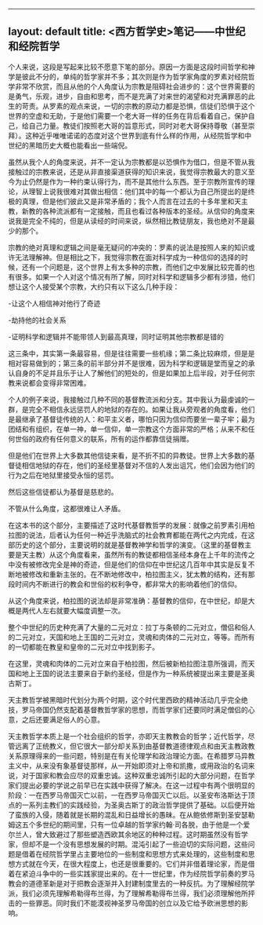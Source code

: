  ---
 layout: default
 title: <西方哲学史>笔记——中世纪和经院哲学
 ---

 个人来说，这段是写起来比较不愿意下笔的部分。原因一方面是这段时间哲学和神学是彼此不分的，单纯的哲学家并不多；其次则是作为哲学家角度的罗素对经院哲学非常不欣赏，而且从他的个人角度认为宗教是阻碍社会进步的：这个世界需要的是勇气，乐观，进步，自由和思考，而不是充满了对来世的渴望和对充满罪恶的此生的苛责。从罗素的观点来说，一切的宗教的原动力都是恐惧，信徒们恐惧于这个世界的空虚和无助，于是他们需要一个老大哥一样的任务在背后看着自己，保护自己，给自己力量。教徒们按照老大哥的旨意形式，同时对老大哥保持尊敬（甚至崇拜）。这种近乎唯唯诺诺的态度对这个世界到底有什么样的作用，从经院哲学和中世纪的黑暗历史大概也能看出一些端倪。

虽然从我个人的角度来说，并不一定认为宗教都是以恐惧作为借口，但是不管从我接触过的宗教来说，还是从非直接渠道获得的知识来说，我觉得宗教最大的意义至今为止仍然是作为一种约束认得行为，而不是其他什么东西。至于宗教所宣传的理论，从理智上说我很难对其做出相信：他们其中的每一个都认为自己所提出的是终极的真理，但是他们彼此又是非常矛盾的；我个人而言在过去的十多年里和天主教，新教的各种流派都有一定接触，而且也看过各种版本的圣经。从信仰的角度来说我是完全不纯的，但是从读经的时间来说，纵然相比教徒朋友，我也绝对不是最少的那个。

宗教的绝对真理和逻辑之间是毫无疑问的冲突的：罗素的说法是按照人来的知识或许无法理解神。但是相比之下，我觉得宗教在面对科学成为一种信仰的选择的时候，还有一个问题是，这个世界上有太多种的宗教，而他们之中发展比较完善的也有很多。如果一个人对这个情况有所了解，同时对科学和逻辑多少都有涉猎，他们想让这个人接受某个宗教，大约只有以下这么几种手段：

-让这个人相信神对他行了奇迹

-劫持他的社会关系

-证明科学和逻辑并不能带领人到最高真理，同时证明其他宗教都是错的

这三条中，其实第一条最容易，但是往往需要一些机缘；第二条比较麻烦，但是是相对容易做到的；第三条的前半部分并不是很难，因为科学和逻辑是堂而皇之的承认自身的不足并且乐于让人了解他们的短处的，但是如果加上后半段，对于任何宗教来说都会变得非常困难。

个人的例子来说，我接触过几种不同的基督教流派和分支。其中我认为最虔诚的一群，是完全不相信永远惩罚人的地狱的存在的。如果让我从旁观者的角度看，他们是最继承了基督徒传统的人：和平主义者，哪怕只因为信仰而要坐一辈子牢；最为团结和有组织，在单一神，单一信仰，单一宗教这个方面非常的严格；从来不和任何世俗的政府有任何意义的联系，所有的运作都靠信徒捐赠。

但是他们在世界上大多数其他信徒来看，是不折不扣的异教徒。世界上大多数的基督徒相信地狱的存在，他们的圣经里基督对不信的人发出诅咒，他们会因为他们的行为之后在地狱里接受永恒的惩罚。

然后这些信徒都认为基督是慈悲的。

不管从什么角度，这都很难让人矛盾。

在这本书的这个部分，主要描述了这时代基督教哲学的发展：就像之前罗素引用柏拉图的说法，后者认为任何一种近乎洗脑式的社会教育都能在两代之内完成，在这部历史的这个部分，主要说明的就是基督教神学和哲学的演变。（这里的基督教主要是天主教）从这个角度看来，虽然所有的教徒都相信圣经本身在上千年的流传之中没有被修改完全是神的奇迹，但是他们的信仰在中世纪这几百年中其实是反复不断地被修改和重新主张的。在不断地修改中，柏拉图主义，犹太教的结构，还有那段时间内不断进行的教会和世俗的权利争夺，都非常大的影响着他们的信仰。

从这个角度来说，柏拉图的说法却是非常准确：基督教的信仰，在中世纪，却是大概是两代人左右就要大幅度调整一次。


整个中世纪的历史种充满了大量的二元对立：拉丁与条顿的二元对立，僧侣和俗人的二元对立，天国和地上王国的二元对立，灵魂和肉体的二元对立，等等。而所有的一切都能在教皇和皇帝的二元对立中找到影子。

在这里，灵魂和肉体的二元对立来自于柏拉图，然后被新柏拉图注意所强调，而天国和地上王国的说法主要来自于新约圣经，但是作为一种系统被提出来主要是圣奥古斯丁。

天主教哲学被黑暗时代划分为两个时期，这个时代里西欧的精神活动几乎完全绝技，罗马帝国仍然支配着基督教哲学家的思想，而哲学家们还要同时满足僧侣的心意，之后还要满足俗人的心意。

天主教哲学本质上是一个社会组织的哲学，亦即天主教教会的哲学；近代哲学，尽管远离了正统教义，但它很大一部分却关系到由基督教道德律观点和由天主教政教关系原理得来的一些问题，特别是在有关伦理学和政治理论方面。在希腊罗马异教主义中，从来没有象基督徒那样，从一开始即须对上帝和凯撒，或用政治的名词来说，对于国家和教会应尽的双重忠诚。这种双重忠诚所引起的大部分问题，在哲学家们提出必要的学说之前早已在实践中获得了解决。在这一过程中有两个很明显的阶段：一在西罗马帝国灭亡以前，一在西罗马帝国灭亡以后。以圣安布洛斯达于顶点的一系列主教们的实践经验，为圣奥古斯丁的政治哲学提供了基础。以后便开始了蛮族的入侵，随着就是长期的混乱和日益增长的愚昧。在从鲍依修斯到圣安瑟勒姆这五个多世纪的期间里，只有一位卓越的哲学家约翰·司各脱，由于他是一个爱尔兰人，曾大致避过了那些塑造西欧其余地区的种种过程。这时期虽然没有哲学家，但却不是一个没有思想发展的时期。混沌引起了一些迫切的实际问题，这些问题是借着在经院哲学里占主要地位的一些制度和思想方式来处理的，这些制度和思想方式就在今天，在很大程度上，也还是很重要的。它们并非借着理论家，而是借着在紧迫斗争中的一些实践家提出来的。在十一世纪里，作为经院哲学前奏的罗马教会的道德革新是对于把教会逐渐并入封建制度里去的一种反抗。为了理解经院学派，我们必须先理解希勒得布兰得，为了理解希勒得布兰得，我们必须理解他所抨击的一些罪恶。同时我们不能漠视神圣罗马帝国的创立以及它给予欧洲思想的影响。